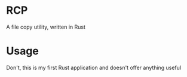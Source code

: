 # RCP

A file copy utility, written in Rust

# Usage

Don't, this is my first Rust application and doesn't offer anything useful
